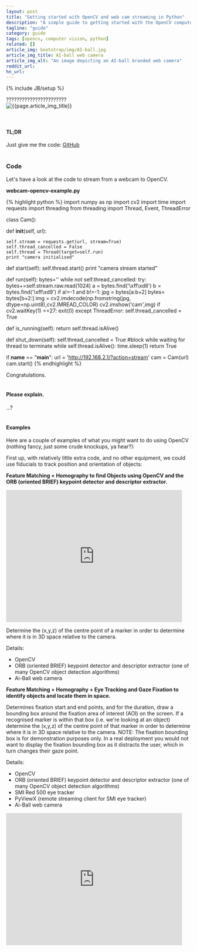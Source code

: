 ```yaml
---
layout: post
title: "Getting started with OpenCV and web cam streaming in Python"
description: "A simple guide to getting started with the OpenCV computer vision library and web camera streaming in Python"
tagline: "guide"
category: guide
tags: [opencv, computer vision, python]
related: []
article_img: bootstrap/img/AI-ball.jpg
article_img_title: AI-ball web camera
article_img_alt: "An image depicting an AI-ball branded web camera"
reddit_url:
hn_url:
---
```

{% include JB/setup %}
<div class="intro">
  <div class="intro-txt">
    ???????????????????????
  </div>
<div class="intro-img-border">
<div class="intro-img-bevel">
<div class="intro-img">
<img class="article-image" alt="{{page.article_img_title}}" title="{{page.article_img_title}}" src="{{ASSET_PATH}}/{{page.article_img}}"/>
</div>
</div>
</div>
</div>
<br/>
<br/>

#### TL;DR
Just give me the code: [GitHub][1]
<br/>
<br/>

### Code
Let's have a look at the code to stream from a webcam to OpenCV.
<br />

**webcam-opencv-example.py**

{% highlight python %}
import numpy as np
import cv2
import time
import requests
import threading
from threading import Thread, Event, ThreadError

class Cam():

  def __init__(self, url):
    
    self.stream = requests.get(url, stream=True)
    self.thread_cancelled = False
    self.thread = Thread(target=self.run)
    print "camera initialised"

    
  def start(self):
    self.thread.start()
    print "camera stream started"
    
  def run(self):
    bytes=''
    while not self.thread_cancelled:
      try:
        bytes+=self.stream.raw.read(1024)
        a = bytes.find('\xff\xd8')
        b = bytes.find('\xff\xd9')
        if a!=-1 and b!=-1:
          jpg = bytes[a:b+2]
          bytes= bytes[b+2:]
          img = cv2.imdecode(np.fromstring(jpg, dtype=np.uint8),cv2.IMREAD_COLOR)
          cv2.imshow('cam',img)
          if cv2.waitKey(1) ==27:
            exit(0)
      except ThreadError:
        self.thread_cancelled = True
        
        
  def is_running(self):
    return self.thread.isAlive()
      
    
  def shut_down(self):
    self.thread_cancelled = True
    #block while waiting for thread to terminate
    while self.thread.isAlive():
      time.sleep(1)
    return True

  
    
if __name__ == "__main__":
  url = 'http://192.168.2.1/?action=stream'
  cam = Cam(url)
  cam.start()
{% endhighlight %}

Congratulations.
<br />
<br />

#### Please explain.
...?
<br />
<br />

#### Examples
Here are a couple of examples of what you might want to do using OpenCV (nothing fancy, just some crude knockups, ya hear?):

First up, with relatively little extra code, and no other equipment, we could use fiducials to track position and orientation of objects:

**Feature Matching + Homography to find Objects using OpenCV and the ORB (oriented BRIEF) keypoint detector and descriptor extractor.**

<iframe width="480" height="360" src="https://www.youtube.com/watch?v=JQUE5RzP4Bo" frameborder="0" allowfullscreen="1"></iframe>

Determine the (x,y,z) of the centre point of a marker in order to determine where it is in 3D space relative to the camera.

Details:

 * OpenCV
 * ORB (oriented BRIEF) keypoint detector and descriptor extractor (one of many OpenCV object detection algorithms)
 * Ai-Ball web camera




**Feature Matching + Homography + Eye Tracking and Gaze Fixation to identify objects and locate them in space.**

Determines fixation start and end points, and for the duration, draw a bounding box around the fixation area of interest (AOI) on the screen. If a recognised marker is within that box (i.e. we're looking at an object) determine the (x,y,z) of the centre point of that marker in order to determine where it is in 3D space relative to the camera. NOTE: The fixation bounding box is for demonstration purposes only. In a real deployment you would not want to display the fixation bounding box as it distracts the user, which in turn changes their gaze point.

Details:

 * OpenCV
 * ORB (oriented BRIEF) keypoint detector and descriptor extractor (one of many OpenCV object detection algorithms)
 * SMI Red 500 eye tracker
 * PyViewX (remote streaming client for SMI eye tracker)
 * Ai-Ball web camera

<iframe width="480" height="360" src="https://www.youtube.com/watch?v=oIL7ftLkxSE" frameborder="0" allowfullscreen="1"></iframe>
<br />
<br />















[1]:https://github.com/benhowell/examples/tree/master/WebcamStreamingOpenCV